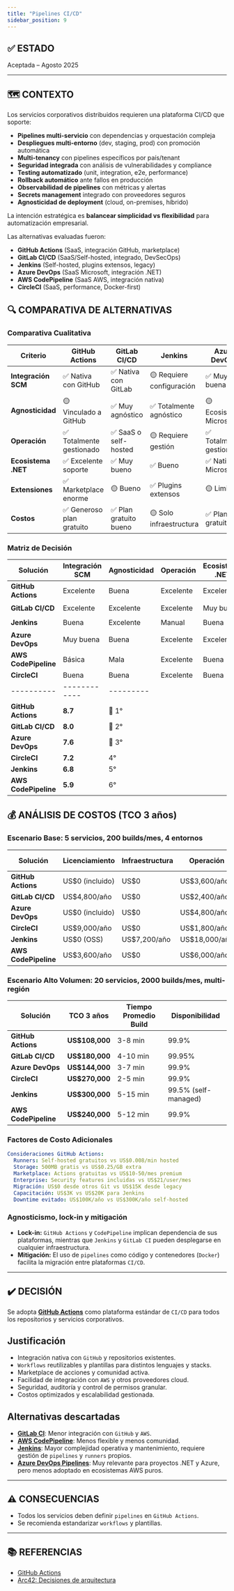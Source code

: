 ```yaml
---
title: "Pipelines CI/CD"
sidebar_position: 9
---
```


## ✅ ESTADO

Aceptada – Agosto 2025

---

## 🗺️ CONTEXTO

Los servicios corporativos distribuidos requieren una plataforma CI/CD que soporte:

- **Pipelines multi-servicio** con dependencias y orquestación compleja
- **Despliegues multi-entorno** (dev, staging, prod) con promoción automática
- **Multi-tenancy** con pipelines específicos por país/tenant
- **Seguridad integrada** con análisis de vulnerabilidades y compliance
- **Testing automatizado** (unit, integration, e2e, performance)
- **Rollback automático** ante fallos en producción
- **Observabilidad de pipelines** con métricas y alertas
- **Secrets management** integrado con proveedores seguros
- **Agnosticidad de deployment** (cloud, on-premises, híbrido)

La intención estratégica es **balancear simplicidad vs flexibilidad** para automatización empresarial.

Las alternativas evaluadas fueron:

- **GitHub Actions** (SaaS, integración GitHub, marketplace)
- **GitLab CI/CD** (SaaS/Self-hosted, integrado, DevSecOps)
- **Jenkins** (Self-hosted, plugins extensos, legacy)
- **Azure DevOps** (SaaS Microsoft, integración .NET)
- **AWS CodePipeline** (SaaS AWS, integración nativa)
- **CircleCI** (SaaS, performance, Docker-first)

## 🔍 COMPARATIVA DE ALTERNATIVAS

### Comparativa Cualitativa

| Criterio | GitHub Actions | GitLab CI/CD | Jenkins | Azure DevOps | AWS CodePipeline | CircleCI |
|----------|----------------|--------------|---------|--------------|------------------|----------|
| **Integración SCM** | ✅ Nativa con GitHub | ✅ Nativa con GitLab | 🟡 Requiere configuración | ✅ Muy buena | 🟡 Básica | 🟡 Buena |
| **Agnosticidad** | 🟡 Vinculado a GitHub | ✅ Muy agnóstico | ✅ Totalmente agnóstico | 🟡 Ecosistema Microsoft | ❌ Lock-in AWS | 🟡 Agnóstico |
| **Operación** | ✅ Totalmente gestionado | ✅ SaaS o self-hosted | 🟡 Requiere gestión | ✅ Totalmente gestionado | ✅ Totalmente gestionado | ✅ Totalmente gestionado |
| **Ecosistema .NET** | ✅ Excelente soporte | ✅ Muy bueno | ✅ Bueno | ✅ Nativo Microsoft | ✅ Bueno | ✅ Bueno |
| **Extensiones** | ✅ Marketplace enorme | 🟡 Bueno | ✅ Plugins extensos | 🟡 Limitado | 🟡 Básico | 🟡 Limitado |
| **Costos** | ✅ Generoso plan gratuito | ✅ Plan gratuito bueno | 🟡 Solo infraestructura | ✅ Plan gratuito | 🟡 Por minuto | 🟡 Por minuto |

### Matriz de Decisión

| Solución | Integración SCM | Agnosticidad | Operación | Ecosistema .NET | Recomendación |
|----------|-----------------|--------------|-----------|-----------------|---------------|
| **GitHub Actions** | Excelente | Buena | Excelente | Excelente | ✅ **Seleccionada** |
| **GitLab CI/CD** | Excelente | Excelente | Excelente | Muy buena | 🟡 Alternativa |
| **Jenkins** | Buena | Excelente | Manual | Buena | 🟡 Considerada |
| **Azure DevOps** | Muy buena | Buena | Excelente | Excelente | 🟡 Considerada |
| **AWS CodePipeline** | Básica | Mala | Excelente | Buena | ❌ Descartada |
| **CircleCI** | Buena | Buena | Excelente | Buena | ❌ Descartada |
|----------|------------|---------|
| **GitHub Actions** | **8.7** | 🥇 1° |
| **GitLab CI/CD** | **8.0** | 🥈 2° |
| **Azure DevOps** | **7.6** | 🥉 3° |
| **CircleCI** | **7.2** | 4° |
| **Jenkins** | **6.8** | 5° |
| **AWS CodePipeline** | **5.9** | 6° |

## 💰 ANÁLISIS DE COSTOS (TCO 3 años)

### Escenario Base: 5 servicios, 200 builds/mes, 4 entornos

| Solución | Licenciamiento | Infraestructura | Operación | TCO 3 años |
|----------|----------------|-----------------|-----------|------------|
| **GitHub Actions** | US$0 (incluido) | US$0 | US$3,600/año | **US$10,800** |
| **GitLab CI/CD** | US$4,800/año | US$0 | US$2,400/año | **US$21,600** |
| **Azure DevOps** | US$0 (incluido) | US$0 | US$4,800/año | **US$14,400** |
| **CircleCI** | US$9,000/año | US$0 | US$1,800/año | **US$32,400** |
| **Jenkins** | US$0 (OSS) | US$7,200/año | US$18,000/año | **US$75,600** |
| **AWS CodePipeline** | US$3,600/año | US$0 | US$6,000/año | **US$28,800** |

### Escenario Alto Volumen: 20 servicios, 2000 builds/mes, multi-región

| Solución | TCO 3 años | Tiempo Promedio Build | Disponibilidad |
|----------|------------|----------------------|----------------|
| **GitHub Actions** | **US$108,000** | 3-8 min | 99.9% |
| **GitLab CI/CD** | **US$180,000** | 4-10 min | 99.95% |
| **Azure DevOps** | **US$144,000** | 3-7 min | 99.9% |
| **CircleCI** | **US$270,000** | 2-5 min | 99.9% |
| **Jenkins** | **US$300,000** | 5-15 min | 99.5% (self-managed) |
| **AWS CodePipeline** | **US$240,000** | 5-12 min | 99.9% |

### Factores de Costo Adicionales

```yaml
Consideraciones GitHub Actions:
  Runners: Self-hosted gratuitos vs US$0.008/min hosted
  Storage: 500MB gratis vs US$0.25/GB extra
  Marketplace: Actions gratuitas vs US$10-50/mes premium
  Enterprise: Security features incluidas vs US$21/user/mes
  Migración: US$0 desde otros Git vs US$15K desde legacy
  Capacitación: US$3K vs US$20K para Jenkins
  Downtime evitado: US$100K/año vs US$300K/año self-hosted
```

### Agnosticismo, lock-in y mitigación

- **Lock-in:** `GitHub Actions` y `CodePipeline` implican dependencia de sus plataformas, mientras que `Jenkins` y `GitLab CI` pueden desplegarse en cualquier infraestructura.
- **Mitigación:** El uso de `pipelines` como código y contenedores (`Docker`) facilita la migración entre plataformas `CI/CD`.

---

## ✔️ DECISIÓN

Se adopta **[GitHub Actions](https://github.com/features/actions)** como plataforma estándar de `CI/CD` para todos los repositorios y servicios corporativos.

## Justificación

- Integración nativa con `GitHub` y repositorios existentes.
- `Workflows` reutilizables y plantillas para distintos lenguajes y stacks.
- Marketplace de acciones y comunidad activa.
- Facilidad de integración con `AWS` y otros proveedores cloud.
- Seguridad, auditoría y control de permisos granular.
- Costos optimizados y escalabilidad gestionada.

## Alternativas descartadas

- **[GitLab CI](https://about.gitlab.com/stages-devops-lifecycle/continuous-integration/)**: Menor integración con `GitHub` y `AWS`.
- **[AWS CodePipeline](https://aws.amazon.com/codepipeline/)**: Menos flexible y menos comunidad.
- **[Jenkins](https://www.jenkins.io/)**: Mayor complejidad operativa y mantenimiento, requiere gestión de `pipelines` y `runners` propios.
- **[Azure DevOps Pipelines](https://azure.microsoft.com/en-us/services/devops/pipelines/)**: Muy relevante para proyectos .NET y Azure, pero menos adoptado en ecosistemas AWS puros.

---

## ⚠️ CONSECUENCIAS

- Todos los servicios deben definir `pipelines` en `GitHub Actions`.
- Se recomienda estandarizar `workflows` y plantillas.

---

## 📚 REFERENCIAS

- [GitHub Actions](https://github.com/features/actions)
- [Arc42: Decisiones de arquitectura](https://arc42.org/decision/)
